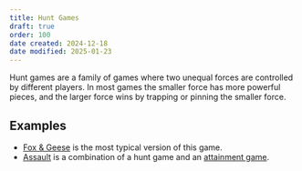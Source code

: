 ```yaml
---
title: Hunt Games
draft: true
order: 100
date created: 2024-12-18
date modified: 2025-01-23
---
```


Hunt games are a family of games where two unequal forces are controlled by different players. In most games the smaller force has more powerful pieces, and the larger force wins by trapping or pinning the smaller force.

## Examples

- [Fox & Geese](games/fox-and-geese/fox-and-geese.md) is the most typical version of this game.
- [Assault](games/assault/assault.md) is a combination of a hunt game and an [attainment game](articles/families/attainment-games/attainment-games.md).
